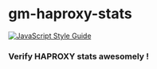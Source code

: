 # gm-haproxy-stats
[![JavaScript Style Guide](https://img.shields.io/badge/code_style-standard-brightgreen.svg)](https://standardjs.com)

### Verify HAPROXY stats awesomely !
